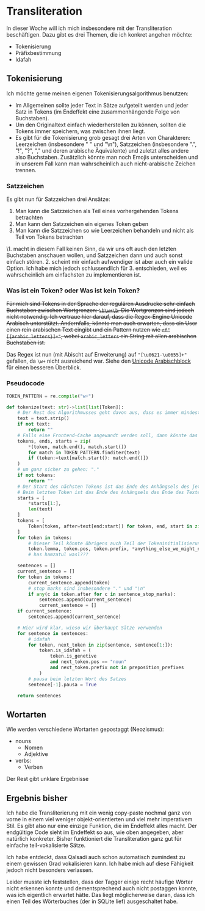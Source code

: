 # Transliteration

In dieser Woche will ich mich insbesondere mit der Transliteration beschäftigen. Dazu gibt es drei Themen, die ich konkret angehen möchte:

- Tokenisierung
- Präfixbestimmung
- Idafah

## Tokenisierung

Ich möchte gerne meinen eigenen Tokenisierungsalgorithmus benutzen:

- Im Allgemeinen sollte jeder Text in Sätze aufgeteilt werden und jeder Satz in Tokens (im Endeffekt eine zusammenhängende Folge von Buchstaben). 
- Um den Originaltext einfach wiederherstellen zu können, sollten die Tokens immer speichern, was zwischen ihnen liegt.
- Es gibt für die Tokenisierung grob gesagt drei Arten von Charakteren: Leerzeichen (insbesondere " " und "\n"), Satzzeichen (insbesondere ".", "!", "?", "," und deren arabische Äquivalente) und zuletzt alles andere also Buchstaben. Zusätzlich könnte man noch Emojis unterscheiden und in unserem Fall kann man wahrscheinlich auch nicht-arabische Zeichen trennen.

### Satzzeichen
Es gibt nun für Satzzeichen drei Ansätze:
1. Man kann die Satzzeichen als Teil eines vorhergehenden Tokens betrachten
2. Man kann den Satzzeichen ein eigenes Token geben
3. Man kann die Satzzeichen so wie Leerzeichen behandeln und nicht als Teil von Tokens betrachten

\1. macht in diesem Fall keinen Sinn, da wir uns oft auch den letzten Buchstaben anschauen wollen, und Satzzeichen dann und auch sonst einfach stören. 2. scheint mir einfach aufwendiger ist aber auch ein valide Option. Ich habe mich jedoch schlussendlich für 3. entschieden, weil es wahrscheinlich am einfachsten zu implementieren ist.

### Was ist ein Token? oder Was ist kein Token?

~~Für mich sind Tokens in der Sprache der regulären Ausdrucke sehr einfach Buchstaben zwischen Wortgrenzen: [`\b\w+\b`](regexr.com/7rtn8). Die Wortgrenzen sind jedoch nicht notwendig. Ich vertraue hier darauf, dass die Regex-Engine Unicode Arabisch unterstützt. Andernfalls, könnte man auch erwarten, dass ein User einen rein arabischen Text eingibt und ein Pattern nutzen wie `rf"[{arabic_letters}]+"`, wobei `arabic_letters` ein String mit allen arabischen Buchstaben ist.~~

Das Regex ist nun (mit Abischt auf Erweiterung) auf `"[\u0621-\u0655]+"` gefallen, da `\w+` nicht ausreichend war. Siehe den [Unicode Arabischblock](https://en.wikipedia.org/wiki/Arabic_(Unicode_block)) für einen besseren Überblick. 

### Pseudocode

```py
TOKEN_PATTERN = re.compile("w+")

def tokenize(text: str)->list[list[Token]]:
    # Der Rest des Algorithmusses geht davon aus, dass es immer mindestens ein Token gibt!
    text = text.strip()
    if not text:
        return ""
    # Falls eine Frontend-Cache angewandt werden soll, dann könnte das Frontend die Schritte bis hier auch schon durchführen.
    tokens, ends, starts = zip(
        *(token, match.end(), match.start())
        for match in TOKEN_PATTERN.finditer(text)
        if (token:=text[match.start(): match.end()])
    )
    # um ganz sicher zu gehen: "."
    if not tokens:
        return ""
    # Der Start des nächsten Tokens ist das Ende des Anhängsels des jetzigen Tokens
    # Beim letzten Token ist das Ende des Anhängsels das Ende des Textes
    starts = [
        *starts[1:],
        len(text)
    ]
    tokens = [
        Token(token, after=text[end:start]) for token, end, start in zip(tokens, ends, starts)
    ]
    for token in tokens:
        # Dieser Teil könnte übrigens auch Teil der Tokeninitialisierung sein
        token.lemma, token.pos, token.prefix, *anything_else_we_might_need! = get_token_info(token)
        # has hamzatul wasl???

    sentences = []
    current_sentence = []
    for token in tokens:
        current_sentence.append(token)
        # stop marks sind insbesondere "." und "\n"
        if any(c in token.after for c in sentence_stop_marks):
            sentences.append(current_sentence)
            current_sentence = []
    if current_sentence:
        sentences.append(current_sentence)

    # Hier wird klar, wieso wir überhaupt Sätze verwenden
    for sentence in sentences:
        # idafah
        for token, next_token in zip(sentence, sentence[1:]):
            token.is_idafah = (
                token.is_genetive 
                and next_token.pos == "noun" 
                and next_token.prefix not in preposition_prefixes
            )
        # pausa beim letzten Wort des Satzes
        sentence[-1].pausa = True

    return sentences   
```

## Wortarten

Wie werden verschiedene Wortarten gepostaggt (Neozismus):
- nouns
    - Nomen
    - Adjektive
- verbs:
    - Verben

Der Rest gibt unklare Ergebnisse

## Ergebnis bisher

Ich habe die Transliterierung mit ein wenig copy-paste nochmal ganz von vorne in einem viel weniger objekt-orientierten und viel mehr imperativem Stil. Es gibt also nur eine einzige Funktion, die im Endeffekt alles macht. Der endgültige Code sieht im Endeffekt so aus, wie oben angegeben, aber natürlich konkreter. Bisher funktioniert die Transliteration ganz gut für einfache teil-vokalisierte Sätze. 

Ich habe entdeckt, dass Qalsadi auch schon automatisch zumindest zu einem gewissen Grad vokalisieren kann. Ich habe mich auf diese Fähigkeit jedoch nicht besonders verlassen.

Leider musste ich feststellen, dass der Tagger einige recht häufige Wörter nicht erkennen konnte und dementsprechend auch nicht postaggen konnte, was ich eigentlich erwartet hätte. Das liegt möglicherweise daran, dass ich einen Teil des Wörterbuches (der in SQLite lief) ausgeschaltet habe.

